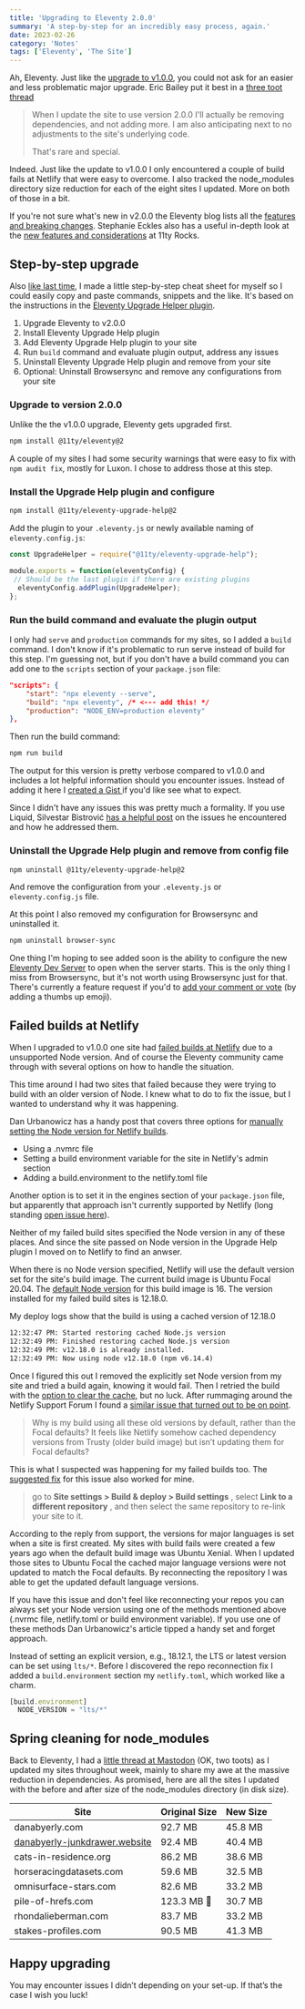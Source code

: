 ```yaml
---
title: 'Upgrading to Eleventy 2.0.0'
summary: 'A step-by-step for an incredibly easy process, again.'
date: 2023-02-26
category: 'Notes'
tags: ['Eleventy', 'The Site']
---
```


Ah, Eleventy. Just like the [upgrade to v1.0.0](/notes/upgrading-to-eleventy-1-0-0/), you could not ask for an easier and less problematic major upgrade. Eric Bailey put it best in a [three toot thread](https://social.ericwbailey.website/@eric/109914908787346813)

> When I update the site to use version 2.0.0 I'll actually be removing dependencies, and not adding more. I am also anticipating next to no adjustments to the site's underlying code.
> 
> That's rare and special.

Indeed. Just like the update to v1.0.0 I only encountered a couple of build fails at Netlify that were easy to overcome. I also tracked the node_modules directory size reduction for each of the eight sites I updated. More on both of those in a bit. 

If you're not sure what's new in v2.0.0 the Eleventy blog lists all the [features and breaking changes](https://www.11ty.dev/blog/eleventy-v2/). Stephanie Eckles also has a useful in-depth look at the [new features and considerations](https://11ty.rocks/posts/new-features-upgrade-considerations-eleventy-version-2/) at 11ty Rocks.

## Step-by-step upgrade
Also [like last time](/notes/upgrading-to-eleventy-1-0-0/), I made a little step-by-step cheat sheet for myself so I  could easily copy and paste commands, snippets and the like. It's based on the instructions in the [Eleventy Upgrade Helper plugin](https://github.com/11ty/eleventy-upgrade-help). 

1. Upgrade Eleventy to v2.0.0
2. Install Eleventy Upgrade Help plugin
3. Add Eleventy Upgrade Help plugin to your site
4. Run `build` command and evaluate plugin output, address any issues
5. Uninstall Eleventy Upgrade Help plugin and remove from your site
6. Optional: Uninstall Browsersync and remove any configurations from your site

### Upgrade to version 2.0.0
Unlike the the v1.0.0 upgrade, Eleventy gets upgraded first.

```bash
npm install @11ty/eleventy@2
```

A couple of my sites I had some security warnings that were easy to fix with `npm audit fix`, mostly for Luxon. I chose to address those at this step.

### Install the Upgrade Help plugin and configure

```bash
npm install @11ty/eleventy-upgrade-help@2
```

Add the plugin to your `.eleventy.js` or newly available naming of `eleventy.config.js`:
```js
const UpgradeHelper = require("@11ty/eleventy-upgrade-help");

module.exports = function(eleventyConfig) {
 // Should be the last plugin if there are existing plugins
  eleventyConfig.addPlugin(UpgradeHelper);
};
```

### Run the build command and evaluate the plugin output
I only had `serve` and `production` commands for my sites, so I added a `build` command. I don't know if it's problematic to run serve instead of build for this step. I'm guessing not, but if you don't have a build command you can add one to the `scripts` section of your `package.json` file:

```json
"scripts": {
	"start": "npx eleventy --serve",
	"build": "npx eleventy", /* <--- add this! */
	"production": "NODE_ENV=production eleventy"
},
```

Then run the build command:
```bash
npm run build
```

The output for this version is pretty verbose compared to v1.0.0 and includes a lot helpful information should you encounter issues. Instead of adding it here I [created a Gist ](https://gist.github.com/superterrific/238c880e7b9542c96558153a5983c73b) if you'd like see what to expect.

Since I didn't have any issues this was pretty much a formality. If you use Liquid, Silvestar Bistrović [has a helpful post](https://www.silvestar.codes/articles/migrating-to-eleventy-2-0/) on the issues he encountered and how he addressed them.

### Uninstall the Upgrade Help plugin and remove from config file

```bash
npm uninstall @11ty/eleventy-upgrade-help@2
```

And remove the configuration from your `.eleventy.js` or `eleventy.config.js` file.

At this point I also removed my configuration for Browsersync and uninstalled it.

```bash
npm uninstall browser-sync
```

One thing I'm hoping to see added soon is the ability to configure the new [Eleventy Dev Server](https://www.11ty.dev/docs/dev-server/) to open when the server starts. This is the only thing I miss from Browsersync, but it's not worth using Browsersync just for that. There's currently a feature request if you'd to [add your comment or vote](https://github.com/11ty/eleventy-dev-server/issues/28) (by adding a thumbs up emoji).

## Failed builds at Netlify
When I upgraded to v1.0.0 one site had [failed builds at Netlify](/notes/upgrading-to-eleventy-1-0-0/#failed-build) due to a unsupported Node version. And of course the Eleventy community came through with several options on how to handle the situation.

This time around I had two sites that failed because they were trying to build with an older version of Node. I knew what to do to fix the issue, but I wanted to understand why it was happening. 

Dan Urbanowicz has a handy post that covers three options for [manually setting the Node version for Netlify builds](https://danurbanowicz.com/posts/2022/10/19/how-to-manually-set-the-node-version-for-your-netlify-builds/). 

* Using a .nvmrc file
* Setting a build environment variable for the site in Netlify's admin section
* Adding a build.environment to the netlify.toml file

Another option is to set it in the engines section of your `package.json` file, but apparently that approach isn't currently supported by Netlify (long standing [open issue here](https://github.com/netlify/build-image/issues/53)).  

Neither of my failed build sites specified the Node version in any of these places.  And since the site passed on Node version in the Upgrade Help plugin I moved on to Netlify to find an anwser.

When there is no Node version specified, Netlify will use the default version set for the site's build image. The current build image is Ubuntu Focal 20.04. The [default Node version](https://docs.netlify.com/configure-builds/available-software-at-build-time/) for this build image is 16. The version installed for my failed build sites is 12.18.0.

My deploy logs show that the build is using a cached version of 12.18.0

```html
12:32:47 PM: Started restoring cached Node.js version
12:32:49 PM: Finished restoring cached Node.js version
12:32:49 PM: v12.18.0 is already installed.
12:32:49 PM: Now using node v12.18.0 (npm v6.14.4)
```

Once I figured this out I removed the explicitly set Node version from my site and tried a build again, knowing it would fail. Then I retried the build with the [option to clear the cache](https://docs.netlify.com/site-deploys/manage-deploys/#retry-deploy-from-latest-branch-commit), but no luck. After rummaging around the Netlify Support Forum I found a [similar issue that turned out to be on point](https://answers.netlify.com/t/build-fails-with-focal-image-due-to-unwanted-old-ruby/40682). 

> Why is my build using all these old versions by default, rather than the Focal defaults?  It feels like Netlify somehow cached dependency versions from Trusty (older build image) but isn’t updating them for Focal defaults?

This is what I suspected was happening for my failed builds too. The [suggested fix](https://answers.netlify.com/t/build-fails-with-focal-image-due-to-unwanted-old-ruby/40682/4) for this issue also worked for mine.

> go to **Site settings > Build & deploy > Build settings** , select **Link to a different repository** , and then select the same repository to re-link your site to it.

According to the reply from support, the versions for major languages is set when a site is first created. My sites with build fails were created a few years ago when the default build image was Ubuntu Xenial. When I updated those sites to Ubuntu Focal the cached major language versions were not updated to match the Focal defaults. By reconnecting the repository I  was able to get the updated default language versions.

If you have this issue and don't feel like reconnecting your repos you can always set your Node version using one of the methods mentioned above (.nvrmc file, netlify.toml or build environment variable). If you use one of these methods Dan Urbanowicz's article tipped a handy set and forget approach.

Instead of setting an explicit version, e.g., 18.12.1, the LTS or latest version can be set using `lts/*`. Before I discovered the repo reconnection fix I added a `build.environment` section my `netlify.toml`, which worked like a charm.

```js
[build.environment]
  NODE_VERSION = "lts/*"
```

## Spring cleaning for node_modules
Back to Eleventy, I had a [little thread at Mastodon](https://mastodon.social/@superterrific/109899278884322557) (OK, two toots) as I updated my sites throughout week, mainly to share my awe at the massive reduction in dependencies. As promised, here are all the sites I updated with the before and after size of the node_modules directory (in disk size).

| Site         | Original Size     | New Size |
|--------------|-----------|------------|
| danabyerly.com | 92.7 MB | 45.8 MB |
| [danabyerly-junkdrawer.website](https://danabyerly-junkdrawer.website) | 92.4 MB | 40.4 MB |
| cats-in-residence.org | 86.2 MB | 38.6 MB |
| horseracingdatasets.com | 59.6 MB | 32.5 MB |
| omnisurface-stars.com | 82.6 MB | 33.2 MB |
| pile-of-hrefs.com | 123.3 MB 👀 | 30.7 MB |
| rhondalieberman.com | 83.7 MB | 33.2 MB |
| stakes-profiles.com | 90.5 MB | 41.3 MB |

## Happy upgrading
You may encounter issues I didn’t depending on your set-up. If that’s the case I wish you luck!

